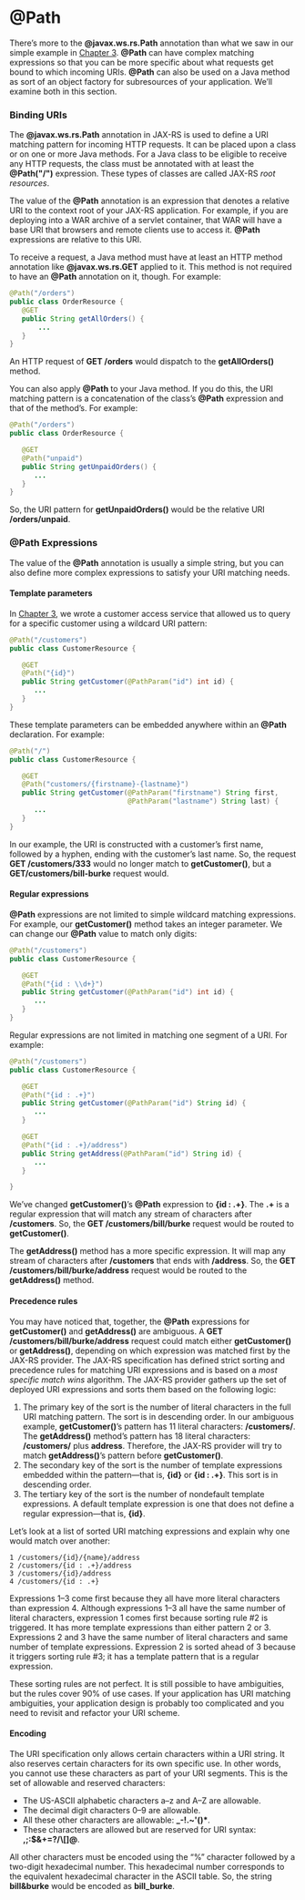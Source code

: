 # @Path


There’s more to the **@javax.ws.rs.Path** annotation than what we saw in our simple example in [Chapter 3](../chapter3/your_first_jax_rs_service.md). **@Path** can have complex matching expressions so that you can be more specific about what requests get bound to which incoming URIs. **@Path** can also be used on a Java method as sort of an object factory for subresources of your application. We’ll examine both in this section.


### Binding URIs


The **@javax.ws.rs.Path** annotation in JAX-RS is used to define a URI matching pattern for incoming HTTP requests. It can be placed upon a class or on one or more Java methods. For a Java class to be eligible to receive any HTTP requests, the class must be annotated with at least the **@Path("/")** expression. These types of classes are called JAX-RS *root resources*.


The value of the **@Path** annotation is an expression that denotes a relative URI to the context root of your JAX-RS application. For example, if you are deploying into a WAR archive of a servlet container, that WAR will have a base URI that browsers and remote clients use to access it. **@Path** expressions are relative to this URI.


To receive a request, a Java method must have at least an HTTP method annotation like **@javax.ws.rs.GET** applied to it. This method is not required to have an **@Path** annotation on it, though. For example:



```Java
@Path("/orders")
public class OrderResource {
   @GET
   public String getAllOrders() {
       ...
   }
}
```


An HTTP request of **GET /orders** would dispatch to the **getAllOrders()** method.


You can also apply **@Path** to your Java method. If you do this, the URI matching pattern is a concatenation of the class’s **@Path** expression and that of the method’s. For example:

```Java
@Path("/orders")
public class OrderResource {

   @GET
   @Path("unpaid")
   public String getUnpaidOrders() {
      ...
   }
}
```

So, the URI pattern for **getUnpaidOrders()** would be the relative URI **/orders/unpaid**.


### @Path Expressions


The value of the **@Path** annotation is usually a simple string, but you can also define more complex expressions to satisfy your URI matching needs.


#### Template parameters


In [Chapter 3](../chapter3/your_first_jax_rs_service.md), we wrote a customer access service that allowed us to query for a specific customer using a wildcard URI pattern:


```Java
@Path("/customers")
public class CustomerResource {

   @GET
   @Path("{id}")
   public String getCustomer(@PathParam("id") int id) {
      ...
   }
}
```

These template parameters can be embedded anywhere within an **@Path** declaration. For example:


```Java
@Path("/")
public class CustomerResource {

   @GET
   @Path("customers/{firstname}-{lastname}")
   public String getCustomer(@PathParam("firstname") String first,
                             @PathParam("lastname") String last) {
      ...
   }
}
```


In our example, the URI is constructed with a customer’s first name, followed by a hyphen, ending with the customer’s last name. So, the request **GET /customers/333** would no longer match to **getCustomer()**, but a **GET/customers/bill-burke** request would.


#### Regular expressions


**@Path** expressions are not limited to simple wildcard matching expressions. For example, our **getCustomer()** method takes an integer parameter. We can change our **@Path** value to match only digits:


```Java
@Path("/customers")
public class CustomerResource {

   @GET
   @Path("{id : \\d+}")
   public String getCustomer(@PathParam("id") int id) {
      ...
   }
}
```


Regular expressions are not limited in matching one segment of a URI. For example:


```Java
@Path("/customers")
public class CustomerResource {

   @GET
   @Path("{id : .+}")
   public String getCustomer(@PathParam("id") String id) {
      ...
   }

   @GET
   @Path("{id : .+}/address")
   public String getAddress(@PathParam("id") String id) {
      ...
   }

}
```


We’ve changed **getCustomer()**’s **@Path** expression to **{id : .+}**. The **.+** is a regular expression that will match any stream of characters after **/customers**. So, the **GET /customers/bill/burke** request would be routed to **getCustomer()**.


The **getAddress()** method has a more specific expression. It will map any stream of characters after **/customers** that ends with **/address**. So, the **GET /customers/bill/burke/address** request would be routed to the **getAddress()** method.


#### Precedence rules


You may have noticed that, together, the **@Path** expressions for **getCustomer()** and **getAddress()** are ambiguous. A **GET /customers/bill/burke/address** request could match either **getCustomer()** or **getAddress()**, depending on which expression was matched first by the JAX-RS provider. The JAX-RS specification has defined strict sorting and precedence rules for matching URI expressions and is based on a *most specific match wins* algorithm. The JAX-RS provider gathers up the set of deployed URI expressions and sorts them based on the following logic:

1. The primary key of the sort is the number of literal characters in the full URI matching pattern. The sort is in descending order. In our ambiguous example, **getCustomer()**’s pattern has 11 literal characters: **/customers/**. The **getAddress()** method’s pattern has 18 literal characters: **/customers/** plus **address**. Therefore, the JAX-RS provider will try to match **getAddress()**’s pattern before **getCustomer()**. 
2. The secondary key of the sort is the number of template expressions embedded within the pattern—that is, **{id}** or **{id : .+}**. This sort is in descending order. 
3. The tertiary key of the sort is the number of nondefault template expressions. A default template expression is one that does not define a regular expression—that is, **{id}**. 


Let’s look at a list of sorted URI matching expressions and explain why one would match over another:


```
1 /customers/{id}/{name}/address
2 /customers/{id : .+}/address
3 /customers/{id}/address
4 /customers/{id : .+}
```


Expressions 1–3 come first because they all have more literal characters than expression 4. Although expressions 1–3 all have the same number of literal characters, expression 1 comes first because sorting rule #2 is triggered. It has more template expressions than either pattern 2 or 3. Expressions 2 and 3 have the same number of literal characters and same number of template expressions. Expression 2 is sorted ahead of 3 because it triggers sorting rule #3; it has a template pattern that is a regular expression.


These sorting rules are not perfect. It is still possible to have ambiguities, but the rules cover 90% of use cases. If your application has URI matching ambiguities, your application design is probably too complicated and you need to revisit and refactor your URI scheme.


#### Encoding

The URI specification only allows certain characters within a URI string. It also reserves certain characters for its own specific use. In other words, you cannot use these characters as part of your URI segments. This is the set of allowable and reserved characters:

* The US-ASCII alphabetic characters a–z and A–Z are allowable. 
* The decimal digit characters 0–9 are allowable. 
* All these other characters are allowable: **_-!.~'()\***. 
* These characters are allowed but are reserved for URI syntax: **,;:$&+=?/\\\[\]@**. 


All other characters must be encoded using the “%” character followed by a two-digit hexadecimal number. This hexadecimal number corresponds to the equivalent hexadecimal character in the ASCII table. So, the string **bill&burke** would be encoded as **bill_burke**.


















